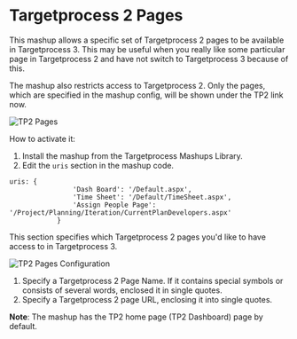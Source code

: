Targetprocess 2 Pages
=======================

This mashup allows a specific set of Targetprocess 2 pages to be available in Targetprocess 3. This may be useful when you really like some particular page in Targetprocess 2 and have not switch to Targetprocess 3 because of this.

The mashup also restricts access to Targetprocess 2. Only the pages, which are specified in the mashup config, will be shown under the TP2 link now.

![TP2 Pages](https://github.com/TargetProcess/TP3MashupLibrary/raw/master/Targetprocess%202%20Pages/TP2Pages.png)

How to activate it:

1. Install the mashup from the Targetprocess Mashups Library.
2. Edit the ```uris``` section in the mashup code.

``` 
uris: {
                'Dash Board': '/Default.aspx',
                'Time Sheet': '/Default/TimeSheet.aspx',
                'Assign People Page': '/Project/Planning/Iteration/CurrentPlanDevelopers.aspx'
            }
```

This section specifies which Targetprocess 2 pages you'd like to have access to in Targetprocess 3.

![TP2 Pages Configuration](https://github.com/TargetProcess/TP3MashupLibrary/raw/master/Targetprocess%202%20Pages/TP2PagesConfiguration.png)

1. Specify a Targetprocess 2 Page Name. If it contains special symbols or consists of several words, enclosed it in single quotes.
2. Specify a Targetprocess 2 page URL, enclosing it into single quotes.

__Note__:
The mashup has the TP2 home page (TP2 Dashboard) page by default.



